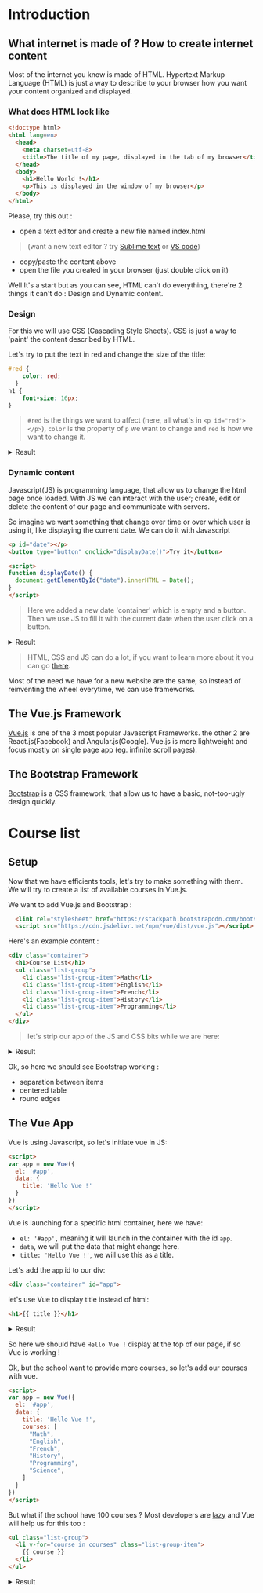 # Introduction

## What internet is made of ? How to create internet content

Most of the internet you know is made of HTML. Hypertext Markup Language (HTML) is just a way to describe to your browser how you want your content organized and displayed.

### What does HTML look like

```html
<!doctype html>
<html lang=en>
  <head>
    <meta charset=utf-8>
    <title>The title of my page, displayed in the tab of my browser</title>
  </head>
  <body>
    <h1>Hello World !</h1>
    <p>This is displayed in the window of my browser</p>
  </body>
</html>
```

Please, try this out :

- open a text editor and create a new file named index.html

> (want a new text editor ? try [Sublime text](https://www.sublimetext.com/3) or [VS code](https://code.visualstudio.com/))

- copy/paste the content above
- open the file you created in your browser (just double click on it)

Well It's a start but as you can see, HTML can't do everything, there're 2 things it can't do : Design and Dynamic content.

### Design

For this we will use CSS (Cascading Style Sheets). CSS is just a way to 'paint' the content described by HTML.

Let's try to put the text in red and change the size of the title:

```css
#red {
    color: red;
  }
h1 {
    font-size: 16px;
}
```

> `#red` is the things we want to affect (here, all what's in `<p id="red"></p>`), `color` is the property of `p` we want to change and `red` is how we want to change it.  

<details>
  <summary>Result</summary>

  ```html
  <!doctype html>
  <html lang=en>
    <head>
      <meta charset=utf-8>
      <title>The title of my page, displayed in the tab of my browser</title>
      <style>
      #red {
        color: red;
      }
      h1 {
        font-size: 16px;
      }
      </style>
    </head>
    <body>
      <h1>Hello World !</h1>
      <p id="red">This is displayed in the window of my browser</p>
    </body>
  </html>
  ```

</details>

### Dynamic content

Javascript(JS) is programming language, that allow us to change the html page once loaded. With JS we can interact with the user; create, edit or delete the content of our page and communicate with servers.

So imagine we want something that change over time or over which user is using it, like displaying the current date. We can do it with Javascript

```html
<p id="date"></p>
<button type="button" onclick="displayDate()">Try it</button>

<script>
function displayDate() {
  document.getElementById("date").innerHTML = Date();
}
</script>
```

> Here we added a new date 'container' which is empty and a button. Then we use JS to fill it with the current date when the user click on a button.

<details>
  <summary>Result</summary>

  ```html
  <!doctype html>
  <html lang=en>
    <head>
      <meta charset=utf-8>
      <title>The title of my page, displayed in the tab of my browser</title>
      <style>
      #red {
        color: red;
      }
      h1 {
        font-size: 16px;
      }
      </style>
    </head>
    <body>
      <h1>Hello World !</h1>
      <p id="red">This is displayed in the window of my browser</p>
      <p id="date"></p>
      <button type="button" onclick="displayDate()">Try it</button>

      <script>
      function displayDate() {
        document.getElementById("date").innerHTML = Date();
      }
      </script>
    </body>
  </html>
  ```

</details>

> HTML, CSS and JS can do a lot, if you want to learn more about it you can go [there](https://www.w3schools.com/default.asp).

Most of the need we have for a new website are the same, so instead of reinventing the wheel everytime, we can use frameworks.

## The Vue.js Framework

[Vue.js](https://vuejs.org/) is one of the 3 most popular Javascript Frameworks. the other 2 are React.js(Facebook) and Angular.js(Google). Vue.js is more lightweight and focus mostly on single page app (eg. infinite scroll pages).

## The Bootstrap Framework

[Bootstrap](https://getbootstrap.com/docs/4.5/getting-started/introduction/) is a CSS framework, that allow us to have a basic, not-too-ugly design quickly.

# Course list

## Setup

Now that we have efficients tools, let's try to make something with them. We will try to create a list of available courses in Vue.js.

We want to add Vue.js and Bootstrap :

```html
  <link rel="stylesheet" href="https://stackpath.bootstrapcdn.com/bootstrap/4.5.0/css/bootstrap.min.css" integrity="sha384-9aIt2nRpC12Uk9gS9baDl411NQApFmC26EwAOH8WgZl5MYYxFfc+NcPb1dKGj7Sk" crossorigin="anonymous">
  <script src="https://cdn.jsdelivr.net/npm/vue/dist/vue.js"></script>
```

Here's an example content :

```html
<div class="container">
  <h1>Course List</h1>
  <ul class="list-group">
    <li class="list-group-item">Math</li>
    <li class="list-group-item">English</li>
    <li class="list-group-item">French</li>
    <li class="list-group-item">History</li>
    <li class="list-group-item">Programming</li>
  </ul>
</div>
```

> let's strip our app of the JS and CSS bits while we are here:

<details>
  <summary>Result</summary>

  ```html
  <!doctype html>
  <html lang=en>
    <head>
      <meta charset=utf-8>
      <title>The title of my page, displayed in the tab of my browser</title>
      <link rel="stylesheet" href="https://stackpath.bootstrapcdn.com/bootstrap/4.5.0/css/bootstrap.min.css" integrity="sha384-9aIt2nRpC12Uk9gS9baDl411NQApFmC26EwAOH8WgZl5MYYxFfc+NcPb1dKGj7Sk" crossorigin="anonymous">
      <script src="https://cdn.jsdelivr.net/npm/vue/dist/vue.js"></script>
    </head>
    <body>
      <div class="container">
        <h1>Course List</h1>
        <ul class="list-group">
          <li class="list-group-item">Math</li>
          <li class="list-group-item">English</li>
          <li class="list-group-item">French</li>
          <li class="list-group-item">History</li>
          <li class="list-group-item">Programming</li>
        </ul>
      </div>
    </body>
  </html>
  ```
</details>

Ok, so here we should see Bootstrap working :

- separation between items
- centered table
- round edges

## The Vue App

Vue is using Javascript, so let's initiate vue in JS:

```html
<script>
var app = new Vue({
  el: '#app',
  data: {
    title: 'Hello Vue !'
  }
})
</script>
```

Vue is launching for a specific html container, here we have:

- `el: '#app',` meaning it will launch in the container with the id `app`.
- `data`, we will put the data that might change here.
- `title: 'Hello Vue !'`, we will use this as a title.

Let's add the `app` id to our div:

```html
<div class="container" id="app">
```

let's use Vue to display title instead of html:

```html
<h1>{{ title }}</h1>
```

<details>
  <summary>Result</summary>

  ```html
  <!doctype html>
  <html lang=en>
    <head>
      <meta charset=utf-8>
      <title>The title of my page, displayed in the tab of my browser</title>
      <link rel="stylesheet" href="https://stackpath.bootstrapcdn.com/bootstrap/4.5.0/css/bootstrap.min.css" integrity="sha384-9aIt2nRpC12Uk9gS9baDl411NQApFmC26EwAOH8WgZl5MYYxFfc+NcPb1dKGj7Sk" crossorigin="anonymous">
      <script src="https://cdn.jsdelivr.net/npm/vue/dist/vue.js"></script>
    </head>
    <body>
      <div class="container" id="app">
        <h1>{{ title }}</h1>
        <ul class="list-group">
          <li class="list-group-item">Math</li>
          <li class="list-group-item">English</li>
          <li class="list-group-item">French</li>
          <li class="list-group-item">History</li>
          <li class="list-group-item">Programming</li>
        </ul>
      </div>
      <script>
      var app = new Vue({
        el: '#app',
        data: {
          title: 'Hello Vue !'
        }
      })
      </script>
    </body>
  </html>
  ```

</details>

So here we should have `Hello Vue !` display at the top of our page, if so Vue is working !

Ok, but the school want to provide more courses, so let's add our courses with vue.

```html
<script>
var app = new Vue({
  el: '#app',
  data: {
    title: 'Hello Vue !',
    courses: [
      "Math",
      "English",
      "French",
      "History",
      "Programming",
      "Science",
    ]
  }
})
</script>
```

But what if the school have 100 courses ? Most developers are [lazy](https://en.wikipedia.org/wiki/Don%27t_repeat_yourself) and Vue will help us for this too :

```html
<ul class="list-group">
  <li v-for="course in courses" class="list-group-item">
    {{ course }}
  </li>
</ul>
```

<details>
  <summary>Result</summary>

  ```html
  <!doctype html>
  <html lang=en>
    <head>
      <meta charset=utf-8>
      <title>The title of my page, displayed in the tab of my browser</title>
      <link rel="stylesheet" href="https://stackpath.bootstrapcdn.com/bootstrap/4.5.0/css/bootstrap.min.css" integrity="sha384-9aIt2nRpC12Uk9gS9baDl411NQApFmC26EwAOH8WgZl5MYYxFfc+NcPb1dKGj7Sk" crossorigin="anonymous">
      <script src="https://cdn.jsdelivr.net/npm/vue/dist/vue.js"></script>
    </head>
    <body>
      <div class="container" id="app">
        <h1>{{ title }}</h1>
        <ul class="list-group">
          <li v-for="course in courses" class="list-group-item">
            {{ course }}
          </li>
        </ul>
      </div>
      <script>
        var app = new Vue({
          el: '#app',
          data: {
            title: 'Hello Vue !',
            courses: [
              "Math",
              "English",
              "French",
              "History",
              "Programming",
              "Science",
            ]
          }
        })
      </script>
    </body>
  </html>
  ```

</details>